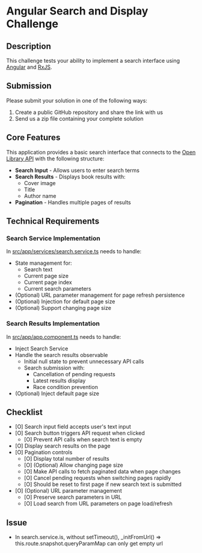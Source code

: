# Angular Search and Display Challenge

## Description

This challenge tests your ability to implement a search interface using [Angular](https://angular.dev/) and [RxJS](https://rxjs.dev/).

## Submission

Please submit your solution in one of the following ways:

1. Create a public GitHub repository and share the link with us
2. Send us a zip file containing your complete solution

## Core Features

This application provides a basic search interface that connects to the [Open Library API](https://openlibrary.org/dev/docs/api/search) with the following structure:

- **Search Input** - Allows users to enter search terms
- **Search Results** - Displays book results with:
  - Cover image
  - Title
  - Author name
- **Pagination** - Handles multiple pages of results

## Technical Requirements

### Search Service Implementation

In [src/app/services/search.service.ts](src/app/services/search.service.ts) needs to handle:

- State management for:
  - Search text
  - Current page size
  - Current page index
  - Current search parameters
- (Optional) URL parameter management for page refresh persistence
- (Optional) Injection for default page size
- (Optional) Support changing page size

### Search Results Implementation

In [src/app/app.component.ts](src/app/app.component.ts) needs to handle:

- Inject Search Service
- Handle the search results observable
  - Initial null state to prevent unnecessary API calls
  - Search submission with:
    - Cancellation of pending requests
    - Latest results display
    - Race condition prevention
- (Optional) Inject default page size

## Checklist

- [O] Search input field accepts user's text input
- [O] Search button triggers API request when clicked
  - [O] Prevent API calls when search text is empty
- [O] Display search results on the page
- [O] Pagination controls
  - [O] Display total number of results
  - [O] (Optional) Allow changing page size
  - [O] Make API calls to fetch paginated data when page changes
  - [O] Cancel pending requests when switching pages rapidly
  - [O] Should be reset to first page if new search text is submitted
- [O] (Optional) URL parameter management
  - [O] Preserve search parameters in URL
  - [O] Load search from URL parameters on page load/refresh

## Issue
- In search.service.is, without setTimeout(), _initFromUrl() => this.route.snapshot.queryParamMap can only get empty url
